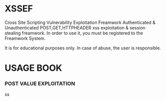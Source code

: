 # XSSEF
 Cross Site Scripting Vulnerability Exploitation Freamwork
 Authenticated & Unauthenticated POST,GET,HTTPHEADER xss exploitation & session stealing freamwork.
 In order to use it, you must be registered to the Freamwork System.
 
 It is for educational purposes only. In case of abuse, the user is responsible.
 
 
 # USAGE BOOK 
 
### POST VALUE EXPLOITATION
   
  ss
